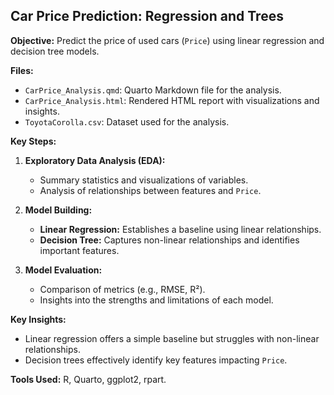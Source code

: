 ## Car Price Prediction: Regression and Trees

**Objective:** Predict the price of used cars (`Price`) using linear regression and decision tree models.

**Files:**
- `CarPrice_Analysis.qmd`: Quarto Markdown file for the analysis.
- `CarPrice_Analysis.html`: Rendered HTML report with visualizations and insights.
- `ToyotaCorolla.csv`: Dataset used for the analysis.

**Key Steps:**
1. **Exploratory Data Analysis (EDA):**
   - Summary statistics and visualizations of variables.
   - Analysis of relationships between features and `Price`.

2. **Model Building:**
   - **Linear Regression:** Establishes a baseline using linear relationships.
   - **Decision Tree:** Captures non-linear relationships and identifies important features.

3. **Model Evaluation:**
   - Comparison of metrics (e.g., RMSE, R²).
   - Insights into the strengths and limitations of each model.

**Key Insights:**
- Linear regression offers a simple baseline but struggles with non-linear relationships.
- Decision trees effectively identify key features impacting `Price`.

**Tools Used:** R, Quarto, ggplot2, rpart.
